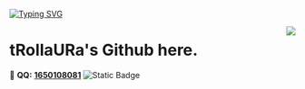 [![Typing SVG](https://readme-typing-svg.herokuapp.com?font=Comfortaa&duration=2000&pause=100&color=0A31F7&center=%E7%9C%9F&vCenter=%E5%81%87&multiline=true&repeat=%E7%9C%9F&random=%E5%81%87&width=435&height=70&lines=Hey%2C+this+is+tRollaURa;give+me+some+time+to+refresh)](https://git.io/typing-svg)

<a href="#">
  <img align="right" src="https://github-readme-stats.vercel.app/api?username=tRollaURa&count_private=true&show_icons=true&bg_color=FFFFFF" />
</a>

# tRollaURa's Github here.

🐧 **QQ:** [**1650108081**](tencent://message/?uin=1650108081&Site=&Menu=yes)
![Static Badge](https://img.shields.io/badge/:badgeContent)

